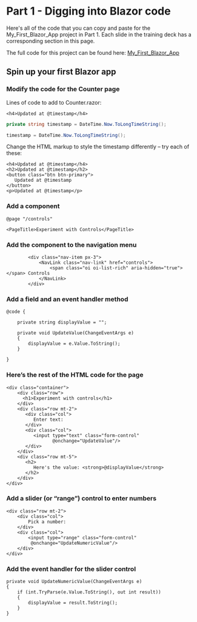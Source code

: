 # Part 1 - Digging into Blazor code

Here's all of the code that you can copy and paste for the My_First_Blazor_App project in Part 1. Each slide in the training deck has a corresponding section in this page.

The full code for this project can be found here: [My_First_Blazor_App](https://github.com/andrewstellman/blazor-training/tree/main/Code/My_First_Blazor_App)

## Spin up your first Blazor app

### Modify the code for the Counter page

Lines of code to add to Counter.razor:

```razor
<h4>Updated at @timestamp</h4>
```

```c#
private string timestamp = DateTime.Now.ToLongTimeString();
```

```c#
timestamp = DateTime.Now.ToLongTimeString();
```

Change the HTML markup to style the timestamp differently – try each of these:

```razor
<h4>Updated at @timestamp</h4>
<h2>Updated at @timestamp</h2>
<button class="btn btn-primary">
   Updated at @timestamp
</button>
<p>Updated at @timestamp</p>
```

### Add a component

```razor
@page "/controls"

<PageTitle>Experiment with Controls</PageTitle>
```

### Add the component to the navigation menu

```razor
        <div class="nav-item px-3">
            <NavLink class="nav-link" href="controls">
                <span class="oi oi-list-rich" aria-hidden="true"></span> Controls
            </NavLink>
        </div>
```

### Add a field and an event handler method

```razor
@code {

    private string displayValue = "";

    private void UpdateValue(ChangeEventArgs e)
    {
        displayValue = e.Value.ToString();
    }

}
```

### Here’s the rest of the HTML code for the page

```razor
<div class="container">
    <div class="row">
      <h1>Experiment with controls</h1>
    </div>
    <div class="row mt-2">
       <div class="col">
          Enter text: 
       </div>
       <div class="col">
          <input type="text" class="form-control"
                 @onchange="UpdateValue"/>
       </div>
    </div>
    <div class="row mt-5">
       <h2>
          Here's the value: <strong>@displayValue</strong>
       </h2> 
    </div>
</div>
```


### Add a slider (or “range”) control to enter numbers

```razor
<div class="row mt-2">
    <div class="col">
        Pick a number: 
    </div>
    <div class="col">
        <input type="range" class="form-control"
         @onchange="UpdateNumericValue"/>
    </div>
</div>
```

### Add the event handler for the slider control

```razor
private void UpdateNumericValue(ChangeEventArgs e)
{
    if (int.TryParse(e.Value.ToString(), out int result))
    {
        displayValue = result.ToString();
    }
}
```

